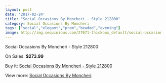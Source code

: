 ```yaml
---
layout: post
date: '2017-02-24'
title: "Social Occasions By Moncheri - Style 212800"
category: Social Occasions By Moncheri
tags: ["social","elegant","prom","beaded","evening"]
image: http://img.sequinious.com/27671-thickbox_default/social-occasions-by-moncheri-style-212800.jpg
---
```

Social Occasions By Moncheri - Style 212800

On Sales: **$273.99**
<a href="https://www.sequinious.com/social-occasions-by-moncheri/9803-social-occasions-by-moncheri-style-212800.html"><amp-img layout="responsive" width="600" height="600" src="//img.sequinious.com/27671-thickbox_default/social-occasions-by-moncheri-style-212800.jpg" alt="Social Occasions By Moncheri - Style 212800 0" /></a>

Buy it: [Social Occasions By Moncheri - Style 212800](https://www.sequinious.com/social-occasions-by-moncheri/9803-social-occasions-by-moncheri-style-212800.html "Social Occasions By Moncheri - Style 212800")

View more: [Social Occasions By Moncheri](https://www.sequinious.com/76-social-occasions-by-moncheri "Social Occasions By Moncheri")